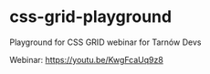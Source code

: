 # css-grid-playground
Playground for CSS GRID webinar for Tarnów Devs

Webinar:
https://youtu.be/KwgFcaUq9z8 
